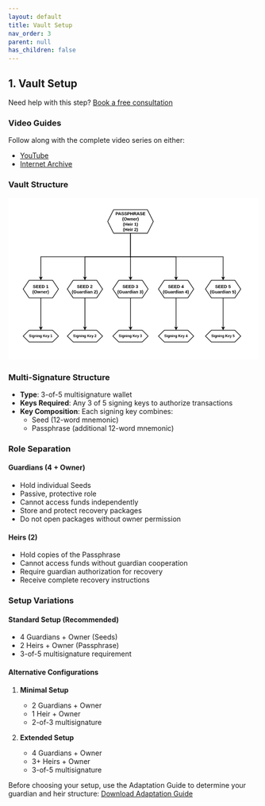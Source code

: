 ```yaml
---
layout: default
title: Vault Setup
nav_order: 3
parent: null
has_children: false
---
```


## 1. Vault Setup

Need help with this step? [Book a free consultation](https://thebitcoinbackup.com)

### Video Guides
Follow along with the complete video series on either:
- [YouTube](https://www.youtube.com/watch?v=QSkuBn9uqHc&list=PL3s9juCCLq05UbdxikNPa8hOmddvS2BPa&index=5)
- [Internet Archive](https://archive.org/details/the-bitcoin-backup-self-inheritance-protocol/Section+1+-+Lesson+1.mp4)

### Vault Structure
![Multi-Signature Setup](/assets/images/Vault%20Setup.png)

### Multi-Signature Structure
- **Type**: 3-of-5 multisignature wallet
- **Keys Required**: Any 3 of 5 signing keys to authorize transactions
- **Key Composition**: Each signing key combines:
  - Seed (12-word mnemonic)
  - Passphrase (additional 12-word mnemonic)

### Role Separation

#### Guardians (4 + Owner)
- Hold individual Seeds
- Passive, protective role
- Cannot access funds independently
- Store and protect recovery packages
- Do not open packages without owner permission

#### Heirs (2)
- Hold copies of the Passphrase
- Cannot access funds without guardian cooperation
- Require guardian authorization for recovery
- Receive complete recovery instructions

### Setup Variations

#### Standard Setup (Recommended)
- 4 Guardians + Owner (Seeds)
- 2 Heirs + Owner (Passphrase)
- 3-of-5 multisignature requirement

#### Alternative Configurations
1. **Minimal Setup**
   - 2 Guardians + Owner
   - 1 Heir + Owner
   - 2-of-3 multisignature

2. **Extended Setup**
   - 4 Guardians + Owner
   - 3+ Heirs + Owner
   - 3-of-5 multisignature

Before choosing your setup, use the Adaptation Guide to determine your guardian and heir structure:
[Download Adaptation Guide](https://github.com/TheBitcoinBackup/Self-Inheritance-Protocol/blob/main/assets/docs/starter-kit/Adaptation%20Guide%20-%20Self-Inheritance%20Protocol.pdf)

